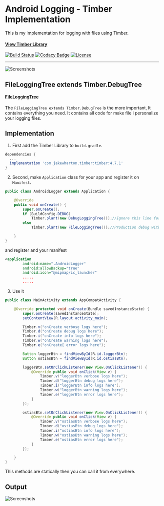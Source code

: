 # Android Logging - Timber Implementation

This is my implementation for logging with files using Timber.

#### [View Timber Library](https://github.com/JakeWharton/timber)

[![Build Status](https://travis-ci.org/afollestad/material-dialogs.svg)](https://travis-ci.org/afollestad/material-dialogs)
[![Codacy Badge](https://api.codacy.com/project/badge/Grade/0a4acc30a9ce440087f7688735359bb8)](https://www.codacy.com/app/drummeraidan_50/material-dialogs?utm_source=github.com&amp;utm_medium=referral&amp;utm_content=afollestad/material-dialogs&amp;utm_campaign=Badge_Grade)
[![License](https://img.shields.io/badge/License-Apache%202.0-blue.svg)](https://opensource.org/licenses/Apache-2.0)

---

![Screenshots](https://raw.githubusercontent.com/pjdepractica/android-logger/master/art/showcase-picture.png)

## FileLoggingTree extends Timber.DebugTree

#### [FileLoggingTree](documentation/CORE.md)

The `FileLoggingTree extends Timber.DebugTree` is the more important, It contains everything you need. It contains all
code for make file i personalize your logging files.


## Implementation

1. First add the Timber Library to `build.gradle`.

```gradle
dependencies {
  ...
  implementation 'com.jakewharton.timber:timber:4.7.1'
}
```

2. Second, make `Application` class for your app and register it on `Manifest`.

```java
public class AndroidLogger extends Application {

    @Override
    public void onCreate() {
        super.onCreate();
        if (BuildConfig.DEBUG)
            Timber.plant(new DebugLoggingTree());//Ignore this line for debug
        else
            Timber.plant(new FileLoggingTree());//Production debug with file

    }
}
```

and register and your manifest

```xml
<application
        android:name=".AndroidLogger"
        android:allowBackup="true"
        android:icon="@mipmap/ic_launcher"
        .....
        .....
```

3. Use it

```java
public class MainActivity extends AppCompatActivity {

    @Override protected void onCreate(Bundle savedInstanceState) {
        super.onCreate(savedInstanceState);
        setContentView(R.layout.activity_main);

        Timber.v("onCreate verbose logs here");
        Timber.d("onCreate debug logs here");
        Timber.i("onCreate info logs here");
        Timber.w("onCreate warning logs here");
        Timber.e("onCreate[ error logs here");

        Button loggerBtn = findViewById(R.id.loggerBtn);
        Button ostiasBtn = findViewById(R.id.ostiasBtn);

        loggerBtn.setOnClickListener(new View.OnClickListener() {
            @Override public void onClick(View v) {
                Timber.v("loggerBtn verbose logs here");
                Timber.d("loggerBtn debug logs here");
                Timber.i("loggerBtn info logs here");
                Timber.w("loggerBtn warning logs here");
                Timber.e("loggerBtn error logs here");
            }
        });

        ostiasBtn.setOnClickListener(new View.OnClickListener() {
            @Override public void onClick(View v) {
                Timber.v("ostiasBtn verbose logs here");
                Timber.d("ostiasBtn debug logs here");
                Timber.i("ostiasBtn info logs here");
                Timber.w("ostiasBtn warning logs here");
                Timber.e("ostiasBtn error logs here");
            }
        });

    }
}
```

This methods are statically then you can call it from everywhere.

## Output

![Screenshots](https://raw.githubusercontent.com/pjdepractica/android-logger/master/art/output.png)
